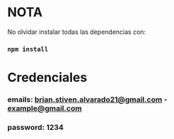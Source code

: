 # NOTA
No olvidar instalar todas las dependencias con:

### `npm install`

# Credenciales

### emails: brian.stiven.alvarado21@gmail.com - example@gmail.com
### password: 1234
